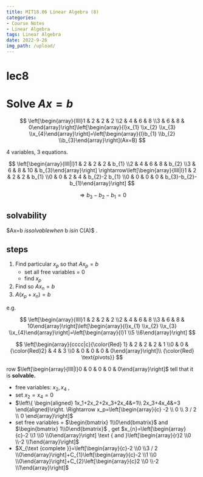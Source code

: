 ```yaml
---
title: MIT18.06 Linear Algebra (8)
categories:
- Course Notes
- Linear Algebra
tags: Linear Algebra
date: 2022-9-26
img_path: /upload/
---
```


# lec8

# Solve $Ax=b$ 

$$
\left[\begin{array}{llll}1 & 2 & 2 & 2 \\2 & 4 & 6 & 8 \\3 & 6 & 8 & 0\end{array}\right]\left[\begin{array}{l}x_{1} \\x_{2} \\x_{3} \\x_{4}\end{array}\right]=\left[\begin{array}{l}b_{1} \\b_{2} \\b_{3}\end{array}\right](Ax=B)
$$

4 variables, 3 equations.

$$
\left[\begin{array}{llll|l}1 & 2 & 2 & 2 & b_{1} \\2 & 4 & 6 & 8 & b_{2} \\3 & 6 & 8 & 10 & b_{3}\end{array}\right] \rightarrow\left[\begin{array}{llll|l}1 & 2 & 2 & 2 & b_{1} \\0 & 0 & 2 & 4 & b_{2}-2 b_{1} \\0 & 0 & 0 & 0 & b_{3}-b_{2}-b_{1}\end{array}\right]
$$

$$
\Rightarrow b_3-b_2-b_1=0
$$

## solvability

$Ax=b $is solvable when$ b $is in$ C(A)$ .

## steps

1. Find particular $x_p$ so that $Ax_p=b$ 
    - set all free variables = 0
    - find $x_p$ 
2. Find  so $Ax_n=b$ 
3. $A(x_p+x_n)=b$ 

e.g.

$$
\left[\begin{array}{llll}1 & 2 & 2 & 2 \\2 & 4 & 6 & 8 \\3 & 6 & 8 & 10\end{array}\right]\left[\begin{array}{l}x_{1} \\x_{2} \\x_{3} \\x_{4}\end{array}\right]=\left[\begin{array}{l}1 \\5 \\6\end{array}\right]
$$

$$
\left[\begin{array}{cccc|c}{\color{Red} 1}  & 2 & 2 & 2 & 1 \\0 & 0 & {\color{Red}2}  & 4 & 3 \\0 & 0 & 0 & 0 & 0\end{array}\right]\\ {\color{Red} \text{pivots}} 
$$

row $\left[\begin{array}{llll|l}0 & 0 & 0 & 0 & 0\end{array}\right]$ tell that it is **solvable.**

- free variables: $x_2,x_4$ ,
- set $x_2=x_4=0$ 
- $\left\{ \begin{aligned}
1x_1+2x_2+2x_3+2x_4&=1\\
2x_3+4x_4&=3
\end{aligned}\right.
\Rightarrow
x_p=\left[\begin{array}{c}
-2 \\
0 \\
3 / 2 \\
0
\end{array}\right]$
- set free variables = $\begin{bmatrix} 1\\0\end{bmatrix}$ and $\begin{bmatrix} 1\\0\end{bmatrix}$ , get $x_{n}=\left[\begin{array}{c}-2 \\1 \\0 \\0\end{array}\right] \text { and }\left[\begin{array}{r}2 \\0 \\-2 \\1\end{array}\right]$ 
- $X_{\text {complete }}=\left[\begin{array}{c}-2 \\0 \\3 / 2 \\0\end{array}\right]+C_{1}\left[\begin{array}{c}-2 \\1 \\0 \\0\end{array}\right]+C_{2}\left[\begin{array}{c}2 \\0 \\-2 \\1\end{array}\right]$ 